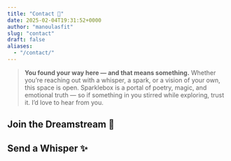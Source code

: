 ```yaml
---
title: "Contact 📧"
date: 2025-02-04T19:31:52+0000
author: "manoulasfit"
slug: "contact"
draft: false
aliases:
  - "/contact/"
---
```


> **You found your way here — and that means something.**
Whether you’re reaching out with a whisper, a spark, or a vision of your own, this space is open.
Sparklebox is a portal of poetry, magic, and emotional truth — so if something in you stirred while exploring,
trust it. I’d love to hear from you.

## **Join the Dreamstream 💫**

## **Send a Whisper ✨**